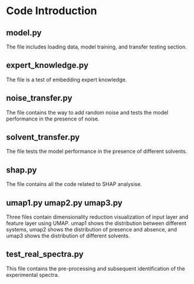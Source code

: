 # Code Introduction
## model.py
The file includes loading data, model training, and transfer testing section.
## expert_knowledge.py
The file is a test of embedding expert knowledge.
## noise_transfer.py
The file contains the way to add random noise and tests the model performance in the presence of noise.
## solvent_transfer.py
The file tests the model performance in the presence of different solvents.
## shap.py
The file contains all the code related to SHAP analysise.
## umap1.py umap2.py umap3.py
Three files contain dimensionality reduction visualization of input layer and feature layer using UMAP.
umap1 shows the distribution between different systems, umap2 shows the distribution of presence and absence, and umap3 shows the distribution of different solvents.
## test_real_spectra.py
This file contains the pre-processing and subsequent identification of the experimental spectra.
